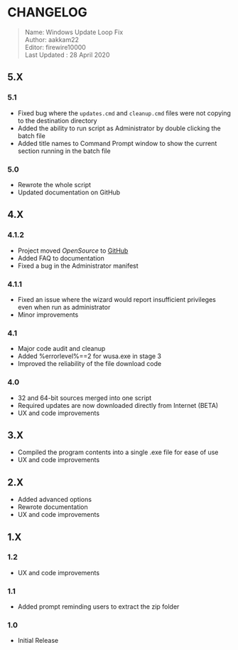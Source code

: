 # CHANGELOG

> Name: Windows Update Loop Fix  
> Author: aakkam22  
> Editor: firewire10000   
> Last Updated : 28 April 2020

## 5.X

### 5.1

* Fixed bug where the `updates.cmd` and `cleanup.cmd` files were not copying to the destination directory
* Added the ability to run script as Administrator by double clicking the batch file
* Added title names to Command Prompt window to show the current section running in the batch file

### 5.0

* Rewrote the whole script
* Updated documentation on GitHub

## 4.X

### 4.1.2

* Project moved *OpenSource* to [GitHub](https://github.com/aakkam22/windowsUpdateLoopFix)
* Added FAQ to documentation
* Fixed a bug in the Administrator manifest

### 4.1.1

* Fixed an issue where the wizard would report insufficient privileges even when run as administrator
* Minor improvements

### 4.1

* Major code audit and cleanup
* Added %errorlevel%==2 for wusa.exe in stage 3
* Improved the reliability of the file download code


### 4.0

* 32 and 64-bit sources merged into one script
* Required updates are now downloaded directly from Internet (BETA)
* UX and code improvements


## 3.X

* Compiled the program contents into a single .exe file for ease of use
* UX and code improvements

## 2.X

* Added advanced options
* Rewrote documentation
* UX and code improvements

## 1.X

### 1.2

* UX and code improvements

### 1.1

* Added prompt reminding users to extract the zip folder

### 1.0

* Initial Release
